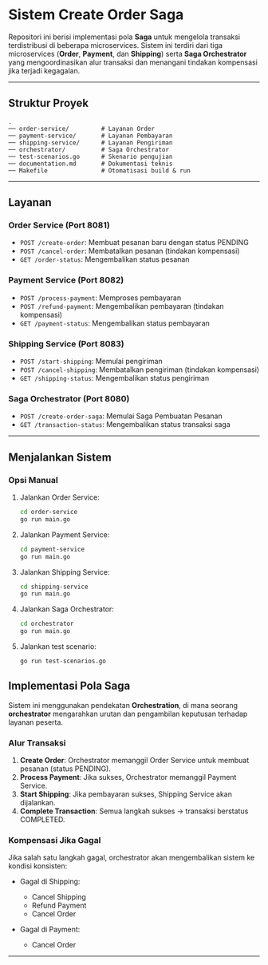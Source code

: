 # Sistem Create Order Saga

Repositori ini berisi implementasi pola **Saga** untuk mengelola transaksi terdistribusi di beberapa microservices. Sistem ini terdiri dari tiga microservices (**Order**, **Payment**, dan **Shipping**) serta **Saga Orchestrator** yang mengoordinasikan alur transaksi dan menangani tindakan kompensasi jika terjadi kegagalan.

---

## Struktur Proyek

```
.
── order-service/         # Layanan Order
── payment-service/       # Layanan Pembayaran
── shipping-service/      # Layanan Pengiriman
── orchestrator/          # Saga Orchestrator
── test-scenarios.go      # Skenario pengujian
── documentation.md       # Dokumentasi teknis
── Makefile               # Otomatisasi build & run
```

---

## Layanan

### Order Service (Port 8081)

- `POST /create-order`: Membuat pesanan baru dengan status PENDING
- `POST /cancel-order`: Membatalkan pesanan (tindakan kompensasi)
- `GET /order-status`: Mengembalikan status pesanan

### Payment Service (Port 8082)

- `POST /process-payment`: Memproses pembayaran
- `POST /refund-payment`: Mengembalikan pembayaran (tindakan kompensasi)
- `GET /payment-status`: Mengembalikan status pembayaran

### Shipping Service (Port 8083)

- `POST /start-shipping`: Memulai pengiriman
- `POST /cancel-shipping`: Membatalkan pengiriman (tindakan kompensasi)
- `GET /shipping-status`: Mengembalikan status pengiriman

### Saga Orchestrator (Port 8080)

- `POST /create-order-saga`: Memulai Saga Pembuatan Pesanan
- `GET /transaction-status`: Mengembalikan status transaksi saga

---

## Menjalankan Sistem

### Opsi Manual

1. Jalankan Order Service:

   ```bash
   cd order-service
   go run main.go
   ```

2. Jalankan Payment Service:

   ```bash
   cd payment-service
   go run main.go
   ```

3. Jalankan Shipping Service:

   ```bash
   cd shipping-service
   go run main.go
   ```

4. Jalankan Saga Orchestrator:

   ```bash
   cd orchestrator
   go run main.go
   ```

5. Jalankan test scenario:
   ```bash
   go run test-scenarios.go
   ```

## Implementasi Pola Saga

Sistem ini menggunakan pendekatan **Orchestration**, di mana seorang **orchestrator** mengarahkan urutan dan pengambilan keputusan terhadap layanan peserta.

### Alur Transaksi

1. **Create Order**: Orchestrator memanggil Order Service untuk membuat pesanan (status PENDING).
2. **Process Payment**: Jika sukses, Orchestrator memanggil Payment Service.
3. **Start Shipping**: Jika pembayaran sukses, Shipping Service akan dijalankan.
4. **Complete Transaction**: Semua langkah sukses → transaksi berstatus COMPLETED.

### Kompensasi Jika Gagal

Jika salah satu langkah gagal, orchestrator akan mengembalikan sistem ke kondisi konsisten:

- Gagal di Shipping:

  - Cancel Shipping
  - Refund Payment
  - Cancel Order

- Gagal di Payment:
  - Cancel Order

---
